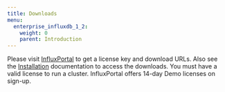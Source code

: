 ```yaml
---
title: Downloads
menu:
  enterprise_influxdb_1_2:
    weight: 0
    parent: Introduction
---
```


Please visit [InfluxPortal](https://portal.influxdata.com/) to get a license key and download URLs.
Also see the [Installation](/enterprise_influxdb/v1.2/introduction/meta_node_installation/) documentation to access the downloads. 
You must have a valid license to run a cluster.
InfluxPortal offers 14-day Demo licenses on sign-up.
